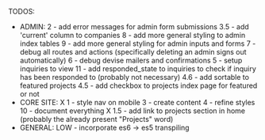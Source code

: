 TODOS:
- ADMIN:
  2 - add error messages for admin form submissions
  3.5 - add 'current' column to companies
  8 - add more general styling to admin index tables
  9 - add more general styling for admin inputs and forms
  7 - debug all routes and actions (specifically deleting an admin signs out automatically)
  6 - debug devise mailers and confirmations
  5 - setup inquiries to view
  11 - add responded_state to inquiries to check if inquiry has been responded to (probably not necessary)
  4.6 - add sortable to featured projects
  4.5 - add checkbox to projects index page for featured or not
- CORE SITE:
X 1 - style nav on mobile
  3 - create content
  4 - refine styles
  10 - document everything
X 1.5 - add link to projects section in home (probably the already present "Projects" word)
- GENERAL:
  LOW - incorporate es6 -> es5 transpiling
